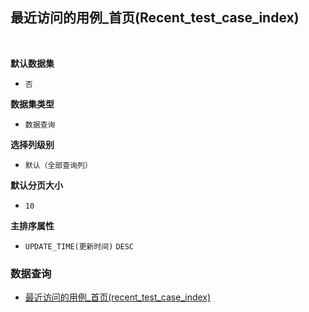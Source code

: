 ## 最近访问的用例_首页(Recent_test_case_index) <!-- {docsify-ignore-all} -->



<br>
<p class="panel-title"><b>默认数据集</b></p>

* `否`

<p class="panel-title"><b>数据集类型</b></p>

* `数据查询`

<p class="panel-title"><b>选择列级别</b></p>

* `默认（全部查询列）`

<p class="panel-title"><b>默认分页大小</b></p>

* `10`


<p class="panel-title"><b>主排序属性</b></p>

* `UPDATE_TIME(更新时间)` `DESC`



### 数据查询
  * [最近访问的用例_首页(recent_test_case_index)](module/Base/Recent/query/Recent_test_case_index)
